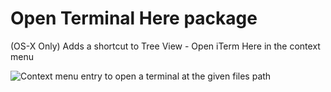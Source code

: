 # Open Terminal Here package

(OS-X Only) Adds a shortcut to Tree View - Open iTerm Here in the context menu

![Context menu entry to open a terminal at the given files path](https://raw.github.com/azterix/atom-open-iterm-here/master/screenshot-1.jpg)
